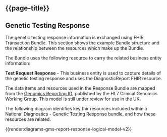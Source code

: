 ## {{page-title}}

## Genetic Testing Response
The genetic testing response information is exchanged using FHIR Transaction Bundle. This section shows the example Bundle structure and the relationship between the resources which make up the Bundle.

The Bundle uses the following resource to carry the related business entity information:

**Test Request Response** - This business entity is used to capture details of the genetic testing response and uses the DiagnosticReport FHIR resource.

The data items and resources used in the Response Bundle are mapped from the [Genomics Reporting IG](http://hl7.org/fhir/uv/genomics-reporting/index.html), published by the HL7 Clinical Genomics Working Group. This model is still under review for use in the UK.

The following diagram identifies key fhir resources included within a National Diagnostics - Genetic Testing Response bundle, and how these resources are related.

{{render:diagrams-gms-report-response-logical-model-v2}}